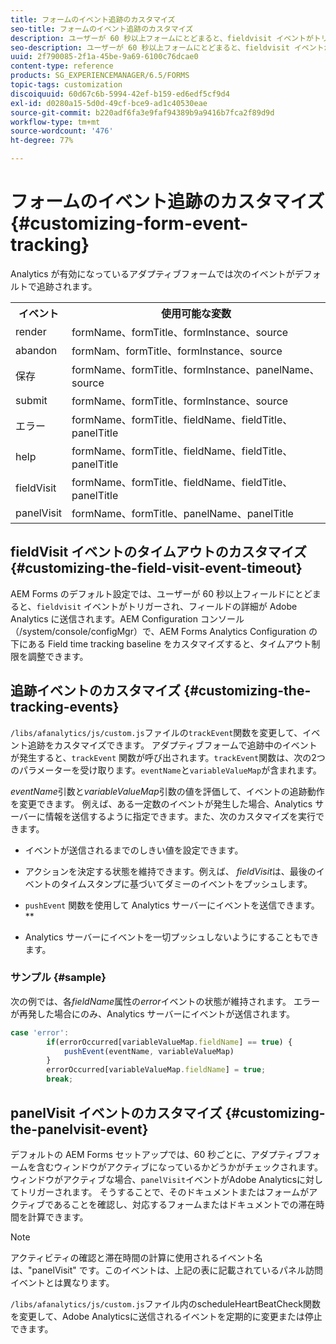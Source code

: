 ```yaml
---
title: フォームのイベント追跡のカスタマイズ
seo-title: フォームのイベント追跡のカスタマイズ
description: ユーザーが 60 秒以上フォームにとどまると、fieldvisit イベントがトリガーされ、フィールドの詳細が Adobe SiteCatalyst に送信されます。
seo-description: ユーザーが 60 秒以上フォームにとどまると、fieldvisit イベントがトリガーされ、フィールドの詳細が Adobe SiteCatalyst に送信されます。
uuid: 2f790085-2f1a-45be-9a69-6100c76dcae0
content-type: reference
products: SG_EXPERIENCEMANAGER/6.5/FORMS
topic-tags: customization
discoiquuid: 60d67c6b-5994-42ef-b159-ed6edf5cf9d4
exl-id: d0280a15-5d0d-49cf-bce9-ad1c40530eae
source-git-commit: b220adf6fa3e9faf94389b9a9416b7fca2f89d9d
workflow-type: tm+mt
source-wordcount: '476'
ht-degree: 77%

---
```


# フォームのイベント追跡のカスタマイズ  {#customizing-form-event-tracking}

Analytics が有効になっているアダプティブフォームでは次のイベントがデフォルトで追跡されます。

<table>
 <tbody>
  <tr>
   <th>イベント</th>
   <th>使用可能な変数</th>
  </tr>
  <tr>
   <td>render</td>
   <td>formName、formTitle、formInstance、source</td>
  </tr>
  <tr>
   <td>abandon</td>
   <td>formNam、formTitle、formInstance、source</td>
  </tr>
  <tr>
   <td>保存</td>
   <td>formName、formTitle、formInstance、panelName、source</td>
  </tr>
  <tr>
   <td>submit</td>
   <td>formName、formTitle、formInstance、source</td>
  </tr>
  <tr>
   <td>エラー</td>
   <td>formName、formTitle、fieldName、fieldTitle、panelTitle</td>
  </tr>
  <tr>
   <td>help</td>
   <td>formName、formTitle、fieldName、fieldTitle、panelTitle</td>
  </tr>
  <tr>
   <td>fieldVisit</td>
   <td>formName、formTitle、fieldName、fieldTitle、panelTitle<br /> </td>
  </tr>
  <tr>
   <td>panelVisit</td>
   <td>formName、formTitle、panelName、panelTitle</td>
  </tr>
 </tbody>
</table>

## fieldVisit イベントのタイムアウトのカスタマイズ  {#customizing-the-field-visit-event-timeout}

AEM Forms のデフォルト設定では、ユーザーが 60 秒以上フィールドにとどまると、`fieldvisit` イベントがトリガーされ、フィールドの詳細が Adobe Analytics に送信されます。AEM Configuration コンソール（/system/console/configMgr）で、AEM Forms Analytics Configuration の下にある Field time tracking baseline をカスタマイズすると、タイムアウト制限を調整できます。

## 追跡イベントのカスタマイズ  {#customizing-the-tracking-events}

`/libs/afanalytics/js/custom.js`ファイルの`trackEvent`関数を変更して、イベント追跡をカスタマイズできます。 アダプティブフォームで追跡中のイベントが発生すると、`trackEvent` 関数が呼び出されます。`trackEvent`関数は、次の2つのパラメーターを受け取ります。`eventName`と`variableValueMap`が含まれます。

*eventName*&#x200B;引数と&#x200B;*variableValueMap*&#x200B;引数の値を評価して、イベントの追跡動作を変更できます。 例えば、ある一定数のイベントが発生した場合、Analytics サーバーに情報を送信するように指定できます。また、次のカスタマイズを実行できます。

* イベントが送信されるまでのしきい値を設定できます。
* アクションを決定する状態を維持できます。例えば、 *fieldVisit*&#x200B;は、最後のイベントのタイムスタンプに基づいてダミーのイベントをプッシュします。
* `pushEvent` 関数を使用して Analytics サーバーにイベントを送信できます。**

* Analytics サーバーにイベントを一切プッシュしないようにすることもできます。

### サンプル {#sample}

次の例では、各&#x200B;*fieldName*&#x200B;属性の&#x200B;*error*&#x200B;イベントの状態が維持されます。 エラーが再発した場合にのみ、Analytics サーバーにイベントが送信されます。

```javascript
case 'error':
        if(errorOccurred[variableValueMap.fieldName] == true) {
            pushEvent(eventName, variableValueMap)
        }
        errorOccurred[variableValueMap.fieldName] = true;
        break;
```

## panelVisit イベントのカスタマイズ {#customizing-the-panelvisit-event}

デフォルトの AEM Forms セットアップでは、60 秒ごとに、アダプティブフォームを含むウィンドウがアクティブになっているかどうかがチェックされます。ウィンドウがアクティブな場合、`panelVisit`イベントがAdobe Analyticsに対してトリガーされます。 そうすることで、そのドキュメントまたはフォームがアクティブであることを確認し、対応するフォームまたはドキュメントでの滞在時間を計算できます。

>[!NOTE]
>
>アクティビティの確認と滞在時間の計算に使用されるイベント名は、&quot;panelVisit&quot; です。このイベントは、上記の表に記載されているパネル訪問イベントとは異なります。

`/libs/afanalytics/js/custom.js`ファイル内のscheduleHeartBeatCheck関数を変更して、Adobe Analyticsに送信されるイベントを定期的に変更または停止できます。
